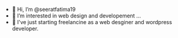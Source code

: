 - 👋 Hi, I’m @seeratfatima19
- 👀 I’m interested in web design and developement ...
- 🌱 I've just starting freelancine as a web desginer and wordpress developer.

<!---
seeratfatima19/seeratfatima19 is a ✨ special ✨ repository because its `README.md` (this file) appears on your GitHub profile.
You can click the Preview link to take a look at your changes.
--->
